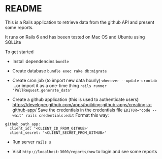 # README

This is a  Rails application to retrieve data from the github API and present some reports.

It runs on Rails 6 and has beeen tested on Mac OS and Ubuntu using SQLLite

To get started

* Install dependencies
`bundle`

* Create database
`bundle exec rake db:migrate`

* Create cron job (to import new data hourly)
`whenever --update-crontab`
...or import it as a one-time thing
`rails runner 'PullRequest.generate_data'`

* Create a github application
(this is used to authenticate users)
https://developer.github.com/apps/building-github-apps/creating-a-github-app/
Save the credentials in the credentials file
`EDITOR="code --wait" rails credentials:edit`
Format this way:
`````
github_oath_app:
  client_id: '<CLIENT_ID_FROM_GITHUB>'
  client_secret: '<CLIENT_SECRET_FROM_GITHUB>'
`````
* Run server
`rails s`

* Visit `http://localhost:3000/reports/new` to login and see some reports